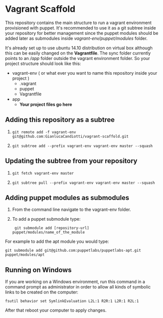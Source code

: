 # Vagrant Scaffold

This repository contains the main structure to run a vagrant environment provisioned with puppet. It's recommended to use it as a git subtree inside your repository for better management since the puppet modules should be added later as submodules inside *vagrant-env/puppet/modules* folder.

It's already set up to use ubuntu 14.10 distribution on virtual box although this can be easily changed on the **Vagrantfile**. The sync folder currently points to an */app* folder outside the vagrant environment folder. So your project structure should look like this:

- vagrant-env ( or what ever you want to name this repository inside your project )
	- .vagrant
	- puppet
	- Vagrantfile
- app
	- **Your project files go here**

## Adding this repository as a subtree

1. `git remote add -f vagrant-env git@github.com:GianlucaCandiotti/vagrant-scaffold.git`

2. `git subtree add --prefix vagrant-env vagrant-env master --squash`

## Updating the subtree from your repository

1. `git fetch vagrant-env master`

2. `git subtree pull --prefix vagrant-env vagrant-env master --squash`

## Adding puppet modules as submodules

1. From the command line navigate to the vagrant-env folder.

2. To add a puppet submodule type:

		git submodule add [repository-url] puppet/modules/name_of_the_module

For example to add the apt module you would type:

	git submodule add git@github.com:puppetlabs/puppetlabs-apt.git puppet/modules/apt

## Running on Windows

If you are working on a Windows environment, run this command in a command prompt as administrator in order to allow all kinds of symbolic links to be created on the computer:

	fsutil behavior set SymlinkEvaluation L2L:1 R2R:1 L2R:1 R2L:1

After that reboot your computer to apply changes.